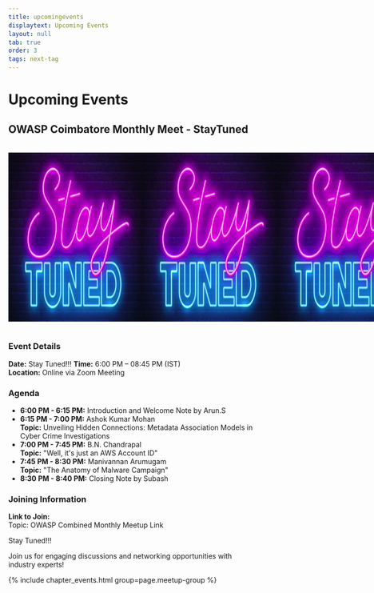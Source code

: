 ```yaml
---
title: upcomingevents
displaytext: Upcoming Events
layout: null
tab: true
order: 3
tags: next-tag
---
```


# Upcoming Events

## OWASP Coimbatore Monthly Meet - StayTuned

<br>
<div style="display: flex; justify-content: space-between;">
  <img src="assets/images/events/StayTuned.png" width="270" height="337.5">
  <img src="assets/images/events/StayTuned.png" width="270" height="337.5">
  <img src="assets/images/events/StayTuned.png" width="270" height="337.5">
</div>
<br>

### Event Details
**Date:** Stay Tuned!!! 
**Time:** 6:00 PM – 08:45 PM (IST)  
**Location:** Online via Zoom Meeting

### Agenda
- **6:00 PM - 6:15 PM:** Introduction and Welcome Note by Arun.S
- **6:15 PM - 7:00 PM:** Ashok Kumar Mohan  
  **Topic:** Unveiling Hidden Connections: Metadata Association Models in Cyber Crime Investigations
- **7:00 PM - 7:45 PM:** B.N. Chandrapal  
  **Topic:** "Well, it's just an AWS Account ID"
- **7:45 PM - 8:30 PM:** Manivannan Arumugam  
  **Topic:** "The Anatomy of Malware Campaign"
- **8:30 PM - 8:40 PM:** Closing Note by Subash

### Joining Information
**Link to Join:**  
Topic: OWASP Combined Monthly Meetup Link

Stay Tuned!!!

Join us for engaging discussions and networking opportunities with industry experts!


{% include chapter_events.html group=page.meetup-group %}
